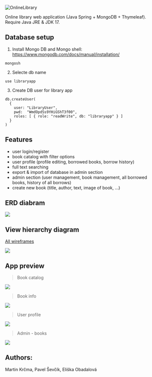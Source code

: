 ![OnlineLibrary](https://socialify.git.ci/0xMartin/OnlineLibrary/image?description=1&forks=1&issues=1&language=1&name=1&owner=1&stargazers=1&theme=Light)

Online library web application (Java Spring + MongoDB + Thymeleaf). Require Java JRE & JDK 17. 

## Database setup
1) Install Mongo DB and Mongo shell: https://www.mongodb.com/docs/manual/installation/
```
mongosh
```

2) Selecte db name
```
use libraryapp
```

3) Create DB user for library app
```
db.createUser(
  {
    user: "LibraryUser",
    pwd:  "WmdOpdSs9YHiGShT3f00",  
    roles: [ { role: "readWrite", db: "libraryapp" } ]
  }
)
```

## Features
* user login/register
* book catalog with filter options
* user profile (profile editing, borrowed books, borrow history)
* full text searching
* export & import of database in admin section
* admin section (user management, book management, all borrowed books, history of all borrows)
* create new book (title, author, text, image of book, ...)

## ERD diabram
<img src="./dokumentace/erd_diagram/erd_diagram.png">

## View hierarchy diagram
[All wireframes](./dokumentace/view)

<img src="./dokumentace/view/view_diagram.png">

## App preview
> Book catalog
<img src="./dokumentace/catalog.png">

> Book info
<img src="./dokumentace/info.png">

> User profile
<img src="./dokumentace/profile.png">

> Admin - books
<img src="./dokumentace/admin.png">

## Authors:
Martin Krčma, Pavel Ševčík, Eliška Obadalová
